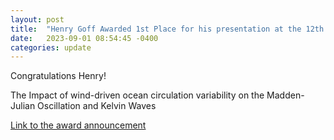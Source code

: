 ```yaml
---
layout: post
title:  "Henry Goff Awarded 1st Place for his presentation at the 12th Symposium on the Madden-Julian Oscillation and Sub-Seasonal Monsoon Variability "
date:   2023-09-01 08:54:45 -0400
categories: update
---
```



Congratulations Henry!


 The Impact of wind-driven ocean circulation variability on the Madden-Julian Oscillation and Kelvin Waves[](https://ams.confex.com/ams/104ANNUAL/meetingapp.cgi/Paper/433904)

[Link to the award announcement](https://twitter.com/JenneySci/status/1753484600243097899)